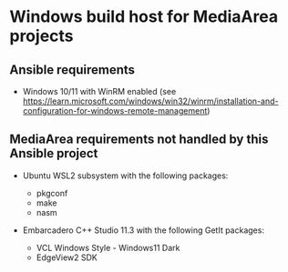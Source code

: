 # Windows build host for MediaArea projects

## Ansible requirements
- Windows 10/11 with WinRM enabled (see https://learn.microsoft.com/windows/win32/winrm/installation-and-configuration-for-windows-remote-management)

## MediaArea requirements not handled by this Ansible project
- Ubuntu WSL2 subsystem with the following packages:
  - pkgconf
  - make
  - nasm

- Embarcadero C++ Studio 11.3 with the following GetIt packages:
  - VCL Windows Style - Windows11 Dark
  - EdgeView2 SDK
